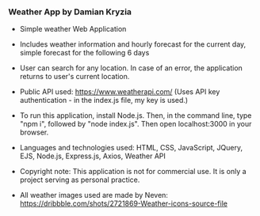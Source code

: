  ### Weather App by Damian Kryzia
 * Simple weather Web Application
 * Includes weather information and hourly forecast for the current day, simple forecast for the following 6 days
 * User can search for any location. In case of an error, the application returns to user's current location.
 * Public API used: https://www.weatherapi.com/ (Uses API key authentication - in the index.js file, my key is used.)
   
 * To run this application, install Node.js. Then, in the command line, type "npm i", followed by "node index.js". Then open localhost:3000 in your browser.
   
 * Languages and technologies used: HTML, CSS, JavaScript, JQuery, EJS, Node.js, Express.js, Axios, Weather API
   
 * Copyright note: This application is not for commercial use. It is only a project serving as personal practice.
 * All weather images used are made by Neven: https://dribbble.com/shots/2721869-Weather-icons-source-file
